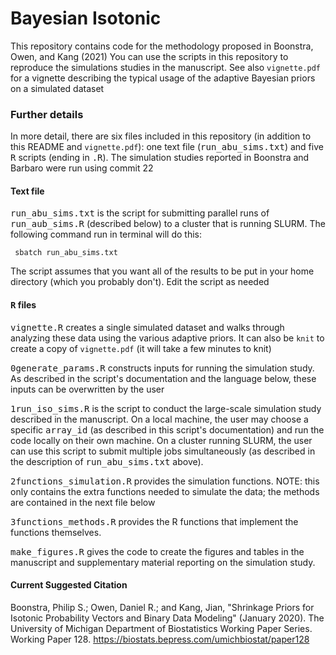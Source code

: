 # Bayesian Isotonic

This repository contains code for the methodology proposed in Boonstra, Owen, and Kang (2021) You can use the scripts in this repository to 
reproduce the simulations studies in the manuscript. See also `vignette.pdf` 
for a vignette describing the typical usage of the adaptive Bayesian priors on
a simulated dataset

### Further details

In more detail, there are six files included in this repository (in addition to 
this README and `vignette.pdf`): one text file (<samp>run_abu_sims.txt</samp>) 
and five <samp>R</samp> scripts (ending in  <samp>.R</samp>). The simulation
studies reported in Boonstra and Barbaro were run using commit 22

#### Text file
<samp>run_abu_sims.txt</samp> is the script for submitting parallel runs of
<samp>run_aub_sims.R</samp> (described below) to a cluster that is running
SLURM. The following command run in terminal will do this:

<code> sbatch run_abu_sims.txt </code>

The script assumes that you want all of the results to be put in your home 
directory (which you probably don't). Edit the script as needed  

#### <samp>R</samp> files

<samp>vignette.R</samp> creates a single simulated dataset and walks through 
analyzing these data using the various adaptive priors. It can also be `knit` 
to create a copy of `vignette.pdf` (it will take a few minutes to knit)

<samp>0generate_params.R</samp> constructs inputs for running the simulation
study. As described in the script's documentation and the language below, these
inputs can be overwritten by the user

<samp>1run_iso_sims.R</samp> is the script to conduct the large-scale simulation study described in the manuscript. On a local machine, the user may choose a specific <samp>array_id</samp> (as described in this script's documentation) and run the code locally on their own machine. On a cluster running SLURM, the user can use this script to submit multiple jobs simultaneously (as described  in the description of <samp>run_abu_sims.txt</samp> above). 

<samp>2functions_simulation.R</samp> provides the simulation functions. NOTE: 
this only contains the extra functions needed to simulate the data; the methods
are contained in the next file below

<samp>3functions_methods.R</samp> provides the R functions that implement the functions themselves.

<samp>make_figures.R</samp> gives the code to create the figures and tables in 
the manuscript and supplementary material reporting on the simulation study. 

#### Current Suggested Citation

Boonstra, Philip S.; Owen, Daniel R.; and Kang, Jian, "Shrinkage Priors for Isotonic Probability Vectors and Binary Data Modeling" (January 2020). The University of Michigan Department of Biostatistics Working Paper Series. Working Paper 128.
https://biostats.bepress.com/umichbiostat/paper128


